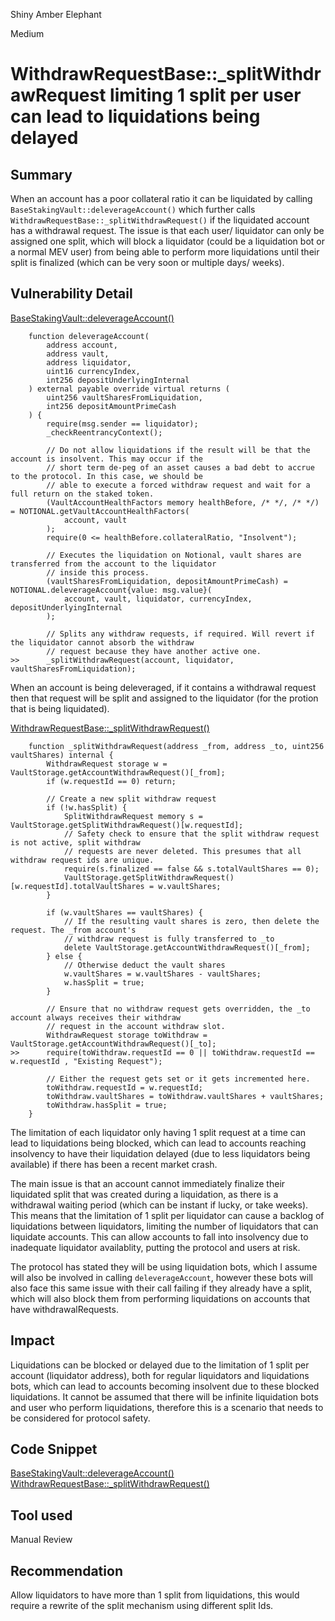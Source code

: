 Shiny Amber Elephant

Medium

# WithdrawRequestBase::_splitWithdrawRequest limiting 1 split per user can lead to liquidations being delayed

## Summary

When an account has a poor collateral ratio it can be liquidated by calling `BaseStakingVault::deleverageAccount()` which further calls `WithdrawRequestBase::_splitWithdrawRequest()` if the liquidated account has a withdrawal request. The issue is that each user/ liquidator can only be assigned one split, which will block a liquidator (could be a liquidation bot or a normal MEV user) from being able to perform more liquidations until their split is finalized (which can be very soon or multiple days/ weeks). 

## Vulnerability Detail
[BaseStakingVault::deleverageAccount()](https://github.com/sherlock-audit/2024-06-leveraged-vaults/blob/main/leveraged-vaults-private/contracts/vaults/staking/BaseStakingVault.sol#L208-L237)
```solidity
    function deleverageAccount(
        address account,
        address vault,
        address liquidator,
        uint16 currencyIndex,
        int256 depositUnderlyingInternal
    ) external payable override virtual returns (
        uint256 vaultSharesFromLiquidation,
        int256 depositAmountPrimeCash
    ) {
        require(msg.sender == liquidator);
        _checkReentrancyContext();

        // Do not allow liquidations if the result will be that the account is insolvent. This may occur if the
        // short term de-peg of an asset causes a bad debt to accrue to the protocol. In this case, we should be
        // able to execute a forced withdraw request and wait for a full return on the staked token.
        (VaultAccountHealthFactors memory healthBefore, /* */, /* */) = NOTIONAL.getVaultAccountHealthFactors(
            account, vault
        );
        require(0 <= healthBefore.collateralRatio, "Insolvent");

        // Executes the liquidation on Notional, vault shares are transferred from the account to the liquidator
        // inside this process.
        (vaultSharesFromLiquidation, depositAmountPrimeCash) = NOTIONAL.deleverageAccount{value: msg.value}(
            account, vault, liquidator, currencyIndex, depositUnderlyingInternal
        );

        // Splits any withdraw requests, if required. Will revert if the liquidator cannot absorb the withdraw
        // request because they have another active one.
>>      _splitWithdrawRequest(account, liquidator, vaultSharesFromLiquidation);
```
When an account is being deleveraged, if it contains a withdrawal request then that request will be split and assigned to the liquidator (for the protion that is being liquidated). 

[WithdrawRequestBase::_splitWithdrawRequest()](https://github.com/sherlock-audit/2024-06-leveraged-vaults/blob/main/leveraged-vaults-private/contracts/vaults/common/WithdrawRequestBase.sol#L205-L237)
```solidity
    function _splitWithdrawRequest(address _from, address _to, uint256 vaultShares) internal {
        WithdrawRequest storage w = VaultStorage.getAccountWithdrawRequest()[_from];
        if (w.requestId == 0) return;

        // Create a new split withdraw request
        if (!w.hasSplit) {
            SplitWithdrawRequest memory s = VaultStorage.getSplitWithdrawRequest()[w.requestId];
            // Safety check to ensure that the split withdraw request is not active, split withdraw
            // requests are never deleted. This presumes that all withdraw request ids are unique.
            require(s.finalized == false && s.totalVaultShares == 0);
            VaultStorage.getSplitWithdrawRequest()[w.requestId].totalVaultShares = w.vaultShares;
        }

        if (w.vaultShares == vaultShares) {
            // If the resulting vault shares is zero, then delete the request. The _from account's
            // withdraw request is fully transferred to _to
            delete VaultStorage.getAccountWithdrawRequest()[_from];
        } else {
            // Otherwise deduct the vault shares
            w.vaultShares = w.vaultShares - vaultShares;
            w.hasSplit = true;
        }

        // Ensure that no withdraw request gets overridden, the _to account always receives their withdraw
        // request in the account withdraw slot.
        WithdrawRequest storage toWithdraw = VaultStorage.getAccountWithdrawRequest()[_to];
>>      require(toWithdraw.requestId == 0 || toWithdraw.requestId == w.requestId , "Existing Request");

        // Either the request gets set or it gets incremented here.
        toWithdraw.requestId = w.requestId;
        toWithdraw.vaultShares = toWithdraw.vaultShares + vaultShares;
        toWithdraw.hasSplit = true;
    }
```
The limitation of each liquidator only having 1 split request at a time can lead to liquidations being blocked, which can lead to accounts reaching insolvency to have their liquidation delayed (due to less liquidators being available) if there has been a recent market crash. 

The main issue is that an account cannot immediately finalize their liquidated split that was created during a liquidation, as there is a withdrawal waiting period (which can be instant if lucky, or take weeks). This means that the limitation of 1 split per liquidator can cause a backlog of liquidations between liquidators, limiting the number of liquidators that can liquidate accounts. This can allow accounts to fall into insolvency due to inadequate liquidator availablity, putting the protocol and users at risk.

The protocol has stated they will be using liquidation bots, which I assume will also be involved in calling `deleverageAccount`, however these bots will also face this same issue with their call failing if they already have a split, which will also block them from performing liquidations on accounts that have withdrawalRequests.

## Impact

Liquidations can be blocked or delayed due to the limitation of 1 split per account (liquidator address), both for regular liquidators and liquidations bots, which can lead to accounts becoming insolvent due to these blocked liquidations. It cannot be assumed that there will be infinite liquidation bots and user who perform liquidations, therefore this is a scenario that needs to be considered for protocol safety.

## Code Snippet

[BaseStakingVault::deleverageAccount()](https://github.com/sherlock-audit/2024-06-leveraged-vaults/blob/main/leveraged-vaults-private/contracts/vaults/staking/BaseStakingVault.sol#L208-L237)
[WithdrawRequestBase::_splitWithdrawRequest()](https://github.com/sherlock-audit/2024-06-leveraged-vaults/blob/main/leveraged-vaults-private/contracts/vaults/common/WithdrawRequestBase.sol#L205-L237)

## Tool used

Manual Review

## Recommendation

Allow liquidators to have more than 1 split from liquidations, this would require a rewrite of the split mechanism using different split Ids.
